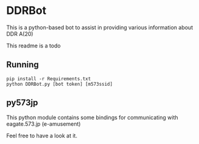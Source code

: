 # DDRBot
This is a python-based bot to assist in providing various information about DDR A(20)

This readme is a todo
## Running
```
pip install -r Requirements.txt
python DDRBot.py [bot token] [m573ssid]
```

## py573jp
This python module contains some bindings for communicating with eagate.573.jp (e-amusement)

Feel free to have a look at it. 